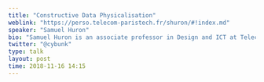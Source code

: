 ```yaml
---
title: "Constructive Data Physicalisation"
weblink: "https://perso.telecom-paristech.fr/shuron/#!index.md"
speaker: "Samuel Huron"
bio: "Samuel Huron is an associate professor in Design and ICT at Telecom Paris Tech in France. He is part of the Co-design Lab and in charge of developing the design studio inside the school. In 2014, he graduated with a PhD in computer science from the university Paris Saclay in collaboration with INRIA. For his work on “constructive visualization” he received the 2015 best doctoral dissertation award from IEEE VGTC Pioneer Group. He was then invited as a Post doctorate researcher at the University of Calgary in the Innovis group. Before, he was the lead designer of the Institute of research and Innovation of the Pompidou Center. His research is mostly focus on the design process of visual representation of data, design methods apply to research and computer human interaction. His approach is grounded in fifteen years of experience in industry with interactive media industries where he worked for a broad range of civic, cultural and corporate clients."
twitter: "@cybunk"
type: talk
layout: post
time: 2018-11-16 14:15
---
```

